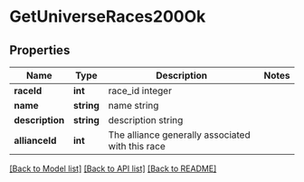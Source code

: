 # GetUniverseRaces200Ok

## Properties
Name | Type | Description | Notes
------------ | ------------- | ------------- | -------------
**raceId** | **int** | race_id integer | 
**name** | **string** | name string | 
**description** | **string** | description string | 
**allianceId** | **int** | The alliance generally associated with this race | 

[[Back to Model list]](../README.md#documentation-for-models) [[Back to API list]](../README.md#documentation-for-api-endpoints) [[Back to README]](../README.md)


